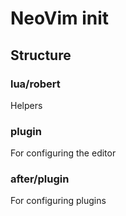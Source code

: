 # NeoVim init

## Structure

### lua/robert

Helpers

### plugin

For configuring the editor

### after/plugin

For configuring plugins
